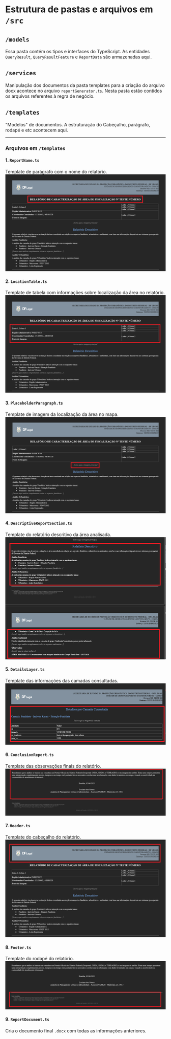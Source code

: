
# Estrutura de pastas e arquivos em `/src`

## ``/models``
Essa pasta contém os tipos e interfaces do TypeScript. As entidades ``QueryResult``, ``QueryResultFeature`` e ``ReportData`` são armazenadas aqui.

## ``/services``
Manipulação dos documentos da pasta templates para a criação do arquivo docx acontece no arquivo ``reportGenerator.ts``. Nesta pasta estão contidos os arquivos referentes à regra de negócio.

## ``/templates``
"Modelos" de documentos. A estruturação do Cabeçalho, parágrafo, rodapé e etc acontecem aqui.

----

### Arquivos em ``/templates``

#### 1. `ReportName.ts`
Template de parágrafo com o nome do relatório.
![alt text](images\reportName.png)

#### 2. `LocationTable.ts`
Template de tabela com informações sobre localização da área no relatório.
![alt text](images\LocationTable.png)

#### 3. `PlaceholderParagraph.ts`
Template de imagem da localização da área no mapa.
![alt text](images\PlaceholderParagraphImage.png)

#### 4. `DescriptiveReportSection.ts`
Template do relatório descritivo da área analisada.
![alt text](images\DescriptiveReportSection.png)

#### 5. `DetailsLayer.ts`
Template das informações das camadas consultadas.
![alt text](images\DetailsLayer.png)

#### 6. `ConclusionReport.ts`
Template das observações finais do relatório.
![alt text](images\ConclusionReport.png)

#### 7. `Header.ts`
Template do cabeçalho do relatório.
![alt text](images\Header.png)

#### 8. `Footer.ts`
Template do rodapé do relatório.
![alt text](images\Footer.png)

#### 9. `ReportDocument.ts`
Cria o documento final `.docx` com todas as informações anteriores.

